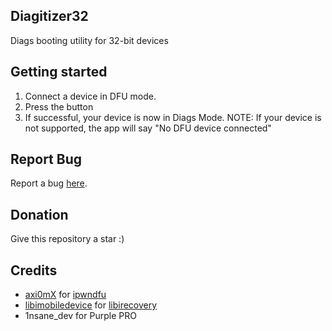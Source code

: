 ## Diagitizer32
Diags booting utility for 32-bit devices

## Getting started
1. Connect a device in DFU mode.
2. Press the button
3. If successful, your device is now in Diags Mode.
NOTE: If your device is not supported, the app will say "No DFU device connected"

## Report Bug
Report a bug [here](https://github.com/Mini-Exploit/Diagtizer32_BugTracker/issues).

## Donation
Give this repository a star :)

## Credits
* [axi0mX](https://github.com/axi0mX) for [ipwndfu](https://github.com/axi0mX/ipwndfu)
* [libimobiledevice](https://github.com/libimobiledevice) for [libirecovery](https://github.com/libimobiledevice/libirecovery)
* 1nsane_dev for Purple PRO

